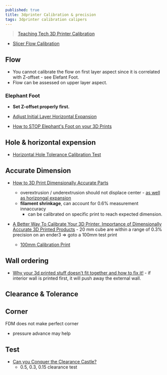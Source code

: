 ```yaml
---
published: true
title: 3dprinter Calibration & precision
tags: 3dprinter calibration calipers
---
```

> [Teaching Tech 3D Printer Calibration](https://teachingtechyt.github.io/calibration.html)

- [Slicer Flow Calibration](https://teachingtechyt.github.io/calibration.html#flow)

## Flow

- You cannot calibrate the flow on first layer aspect since it is correlated with Z-offset - see Elefant Foot.
- Flow can be assessed on upper layer aspect.

### Elephant Foot
- **Set Z-offset properly first.**

- [Adjust Initial Layer Horizontal Expansion](https://my3dlife.com/how-to-fix-elephants-foot-on-a-3d-printer-simple-guide/)
- [How to STOP Elephant's Foot on your 3D Prints](https://www.youtube.com/watch?v=zlgR3rHg4p8)

## Hole & horizontal expension

- [Horizontal Hole Tolerance Calibration Test](https://www.thingiverse.com/thing:4772939)

## Accurate Dimension

- [How to 3D Print Dimensionally Accurate Parts](https://www.youtube.com/watch?v=0dFThbwAx2Y)
	- overextrusion / underextrusion should not displace center - [as well as horizongal expansion](https://www.youtube.com/watch?v=zxA3hJBpKr8)
    - **filament shrinkage**, can account for 0.6% measurement innaccuracy
    	- can be calibrated on specific print to reach expected dimension.
    
- [A Better Way To Calibrate Your 3D Printer. Importance of Dimensionally Accurate 3D Printed Products](https://www.youtube.com/watch?v=lYmFXrmC5p0) - 20 mm cube are within a range of 0.3% precision on an ender3 => goto a 100mm test print
	- [100mm Calibration Print](https://www.thingiverse.com/thing:5020524)

## Wall ordering

- [Why your 3d printed stuff doesn't fit together and how to fix it!](https://www.youtube.com/watch?v=yzPqBt2SrcE) - if interior wall is printed first, it will push away the external wall.

## Clearance & Tolerance

## Corner

FDM does not make perfect corner

- pressure advance may help

## Test
- [Can you Conquer the Clearance Castle?](https://www.youtube.com/watch?v=hueVDUQUQng)
	- 0.5, 0.3, 0.15 clearance test